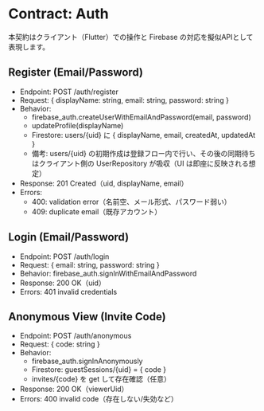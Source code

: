 # Contract: Auth

本契約はクライアント（Flutter）での操作と Firebase の対応を擬似APIとして表現します。

## Register (Email/Password)
- Endpoint: POST /auth/register
- Request: { displayName: string, email: string, password: string }
- Behavior:
  - firebase_auth.createUserWithEmailAndPassword(email, password)
  - updateProfile(displayName)
  - Firestore: users/{uid} に { displayName, email, createdAt, updatedAt }
  - 備考: users/{uid} の初期作成は登録フロー内で行い、その後の同期待ちはクライアント側の UserRepository が吸収（UI は即座に反映される想定）
- Response: 201 Created（uid, displayName, email）
- Errors:
  - 400: validation error（名前空、メール形式、パスワード弱い）
  - 409: duplicate email（既存アカウント）

## Login (Email/Password)
- Endpoint: POST /auth/login
- Request: { email: string, password: string }
- Behavior: firebase_auth.signInWithEmailAndPassword
- Response: 200 OK（uid）
- Errors: 401 invalid credentials

## Anonymous View (Invite Code)
- Endpoint: POST /auth/anonymous
- Request: { code: string }
- Behavior:
  - firebase_auth.signInAnonymously
  - Firestore: guestSessions/{uid} = { code }
  - invites/{code} を get して存在確認（任意）
- Response: 200 OK（viewerUid）
- Errors: 400 invalid code（存在しない/失効など）

